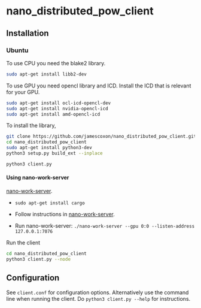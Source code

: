 # nano_distributed_pow_client

## Installation

### Ubuntu
To use CPU you need the blake2 library.
```bash
sudo apt-get install libb2-dev
```

To use GPU you need opencl library and ICD. Install the ICD that is relevant for your GPU.
```bash
sudo apt-get install ocl-icd-opencl-dev
sudo apt-get install nvidia-opencl-icd
sudo apt-get install amd-opencl-icd
```

To install the library,
```bash
git clone https://github.com/jamescoxon/nano_distributed_pow_client.git`
cd nano_distributed_pow_client
sudo apt-get install python3-dev
python3 setup.py build_ext --inplace

python3 client.py
```

#### Using nano-work-server

[nano-work-server](https://github.com/nanocurrency/nano-work-server/tree/master).

- `sudo apt-get install cargo`

- Follow instructions in [nano-work-server](https://github.com/nanocurrency/nano-work-server/tree/master).

- Run nano-work-server: `./nano-work-server --gpu 0:0 --listen-address 127.0.0.1:7076`

Run the client

```bash
cd nano_distributed_pow_client
python3 client.py --node
```

## Configuration

See `client.conf` for configuration options. Alternatively use the command line when running the client. Do `python3 client.py --help` for instructions.
